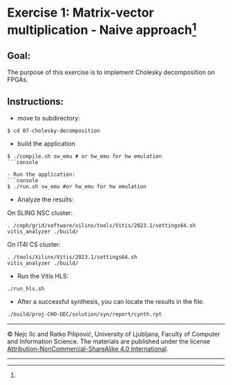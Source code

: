 # Exercise 1: Matrix-vector multiplication - Naive approach[^1]

## Goal:

The purpose of this exercise is to implement Cholesky decomposition on FPGAs. 

## Instructions:

- move to subdirectory:
```console
$ cd 07-cholesky-decomposition
```
- build the application 

```console
$ ./compile.sh sw_emu # or hw_emu for hw emulation
```console

- Run the application:
```console
$ ./run.sh sw_emu #or hw_emu for hw emulation
```

- Analyze the results:

On SLING NSC cluster: 

```console
. /ceph/grid/software/xilinx/tools/Vitis/2023.1/settings64.sh
vitis_analyzer ./build/
```
On IT4I CS cluster: 

```console
. /tools/Xilinx/Vitis/2023.1/settings64.sh
vitis_analyzer ./build/
```

- Run the Vitis HLS:

```console
./run_hls.sh
```

- After a successful synthesis, you can locate the results in the file.

```sh linenums="1"
./build/proj-CHO-DEC/solution/syn/report/cynth.rpt 
```



___

[^1]: 
 &copy; Nejc Ilc and Ratko Pilipović, University of Ljubljana, Faculty of Computer and Information Science. 
 The materials are published under the license [Attribution-NonCommercial-ShareAlike 4.0 International](https://creativecommons.org/licenses/by-nc-sa/4.0/).

___
